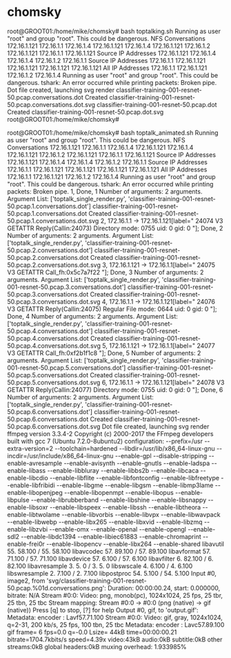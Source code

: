 # chomsky
root@GROOT01:/home/mike/chomsky# bash toptalking.sh
Running as user "root" and group "root". This could be dangerous.
NFS Conversations
172.16.1.121 172.16.1.1
172.16.1.4 172.16.1.121
172.16.1.4 172.16.1.121
172.16.1.2 172.16.1.121
172.16.1.1 172.16.1.121
Source IP Addresses
172.16.1.121
172.16.1.4
172.16.1.4
172.16.1.2
172.16.1.1
Source IP Addresses
172.16.1.1
172.16.1.121
172.16.1.121
172.16.1.121
172.16.1.121
All IP Addresses
172.16.1.1
172.16.1.121
172.16.1.2
172.16.1.4
Running as user "root" and group "root". This could be dangerous.
tshark: An error occurred while printing packets: Broken pipe.
Dot file created, launching svg render
classifier-training-001-resnet-50.pcap.conversations.dot
Created  classifier-training-001-resnet-50.pcap.conversations.dot.svg
classifier-training-001-resnet-50.pcap.dot
Created  classifier-training-001-resnet-50.pcap.dot.svg
root@GROOT01:/home/mike/chomsky#

root@GROOT01:/home/mike/chomsky# bash toptalk_animated.sh
Running as user "root" and group "root". This could be dangerous.
NFS Conversations
172.16.1.121 172.16.1.1
172.16.1.4 172.16.1.121
172.16.1.4 172.16.1.121
172.16.1.2 172.16.1.121
172.16.1.1 172.16.1.121
Source IP Addresses
172.16.1.121
172.16.1.4
172.16.1.4
172.16.1.2
172.16.1.1
Source IP Addresses
172.16.1.1
172.16.1.121
172.16.1.121
172.16.1.121
172.16.1.121
All IP Addresses
172.16.1.1
172.16.1.121
172.16.1.2
172.16.1.4
Running as user "root" and group "root". This could be dangerous.
tshark: An error occurred while printing packets: Broken pipe.
1,
Done, 1
Number of arguments: 2 arguments.
Argument List: ['toptalk_single_render.py', 'classifier-training-001-resnet-50.pcap.1.conversations.dot']
classifier-training-001-resnet-50.pcap.1.conversations.dot
Created  classifier-training-001-resnet-50.pcap.1.conversations.dot.svg
2, 172.16.1.1 -> 172.16.1.121[label=" 24074 V3 GETATTR Reply(Callin:24073) Directory mode: 0755 uid: 0 gid: 0 "];
Done, 2
Number of arguments: 2 arguments.
Argument List: ['toptalk_single_render.py', 'classifier-training-001-resnet-50.pcap.2.conversations.dot']
classifier-training-001-resnet-50.pcap.2.conversations.dot
Created  classifier-training-001-resnet-50.pcap.2.conversations.dot.svg
3, 172.16.1.121 -> 172.16.1.1[label=" 24075 V3 GETATTR Call_fh:0x5c7a7f22 "];
Done, 3
Number of arguments: 2 arguments.
Argument List: ['toptalk_single_render.py', 'classifier-training-001-resnet-50.pcap.3.conversations.dot']
classifier-training-001-resnet-50.pcap.3.conversations.dot
Created  classifier-training-001-resnet-50.pcap.3.conversations.dot.svg
4, 172.16.1.1 -> 172.16.1.121[label=" 24076 V3 GETATTR Reply(Callin:24075) Regular File mode: 0644 uid: 0 gid: 0 "];
Done, 4
Number of arguments: 2 arguments.
Argument List: ['toptalk_single_render.py', 'classifier-training-001-resnet-50.pcap.4.conversations.dot']
classifier-training-001-resnet-50.pcap.4.conversations.dot
Created  classifier-training-001-resnet-50.pcap.4.conversations.dot.svg
5, 172.16.1.121 -> 172.16.1.1[label=" 24077 V3 GETATTR Call_fh:0xf2b1f1c8 "];
Done, 5
Number of arguments: 2 arguments.
Argument List: ['toptalk_single_render.py', 'classifier-training-001-resnet-50.pcap.5.conversations.dot']
classifier-training-001-resnet-50.pcap.5.conversations.dot
Created  classifier-training-001-resnet-50.pcap.5.conversations.dot.svg
6, 172.16.1.1 -> 172.16.1.121[label=" 24078 V3 GETATTR Reply(Callin:24077) Directory mode: 0755 uid: 0 gid: 0 "];
Done, 6
Number of arguments: 2 arguments.
Argument List: ['toptalk_single_render.py', 'classifier-training-001-resnet-50.pcap.6.conversations.dot']
classifier-training-001-resnet-50.pcap.6.conversations.dot
Created  classifier-training-001-resnet-50.pcap.6.conversations.dot.svg
Dot file created, launching svg render
ffmpeg version 3.3.4-2 Copyright (c) 2000-2017 the FFmpeg developers
  built with gcc 7 (Ubuntu 7.2.0-8ubuntu2)
  configuration: --prefix=/usr --extra-version=2 --toolchain=hardened --libdir=/usr/lib/x86_64-linux-gnu --incdir=/usr/include/x86_64-linux-gnu --enable-gpl --disable-stripping --enable-avresample --enable-avisynth --enable-gnutls --enable-ladspa --enable-libass --enable-libbluray --enable-libbs2b --enable-libcaca --enable-libcdio --enable-libflite --enable-libfontconfig --enable-libfreetype --enable-libfribidi --enable-libgme --enable-libgsm --enable-libmp3lame --enable-libopenjpeg --enable-libopenmpt --enable-libopus --enable-libpulse --enable-librubberband --enable-libshine --enable-libsnappy --enable-libsoxr --enable-libspeex --enable-libssh --enable-libtheora --enable-libtwolame --enable-libvorbis --enable-libvpx --enable-libwavpack --enable-libwebp --enable-libx265 --enable-libxvid --enable-libzmq --enable-libzvbi --enable-omx --enable-openal --enable-opengl --enable-sdl2 --enable-libdc1394 --enable-libiec61883 --enable-chromaprint --enable-frei0r --enable-libopencv --enable-libx264 --enable-shared
  libavutil      55. 58.100 / 55. 58.100
  libavcodec     57. 89.100 / 57. 89.100
  libavformat    57. 71.100 / 57. 71.100
  libavdevice    57.  6.100 / 57.  6.100
  libavfilter     6. 82.100 /  6. 82.100
  libavresample   3.  5.  0 /  3.  5.  0
  libswscale      4.  6.100 /  4.  6.100
  libswresample   2.  7.100 /  2.  7.100
  libpostproc    54.  5.100 / 54.  5.100
Input #0, image2, from 'svg/classifier-training-001-resnet-50.pcap.%01d.conversations.png':
  Duration: 00:00:00.24, start: 0.000000, bitrate: N/A
    Stream #0:0: Video: png, monob(pc), 1024x1024, 25 fps, 25 tbr, 25 tbn, 25 tbc
Stream mapping:
  Stream #0:0 -> #0:0 (png (native) -> gif (native))
Press [q] to stop, [?] for help
Output #0, gif, to 'output.gif':
  Metadata:
    encoder         : Lavf57.71.100
    Stream #0:0: Video: gif, gray, 1024x1024, q=2-31, 200 kb/s, 25 fps, 100 tbn, 25 tbc
    Metadata:
      encoder         : Lavc57.89.100 gif
frame=    6 fps=0.0 q=-0.0 Lsize=      44kB time=00:00:00.21 bitrate=1704.7kbits/s speed=4.39x
video:43kB audio:0kB subtitle:0kB other streams:0kB global headers:0kB muxing overhead: 1.933985%
